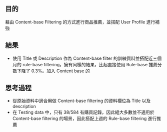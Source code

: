 ## 目的

藉由 Content-base Filtering 的方式進行商品推薦，並搭配 User Profile 進行補強

## 結果

- 使用 Title 或 Description 作為 Content-base filter 的訓練資料並搭配近三個月的 rule-base filtering，擁有同樣的結果，比起直接使用 Rule-base 推薦分數下降了 0.3%。加入 Content base 的

## 思考過程

- 從原始資料中適合用做 Content-base filtering 的資料欄位為 Title 以及 description
- 在 Testing data 中，只有 38/584 有購買記錄，因此絕大多數並不適用於 Content-base filtering 的場景，因此搭配上週的 Rule-base filtering 進行推薦
